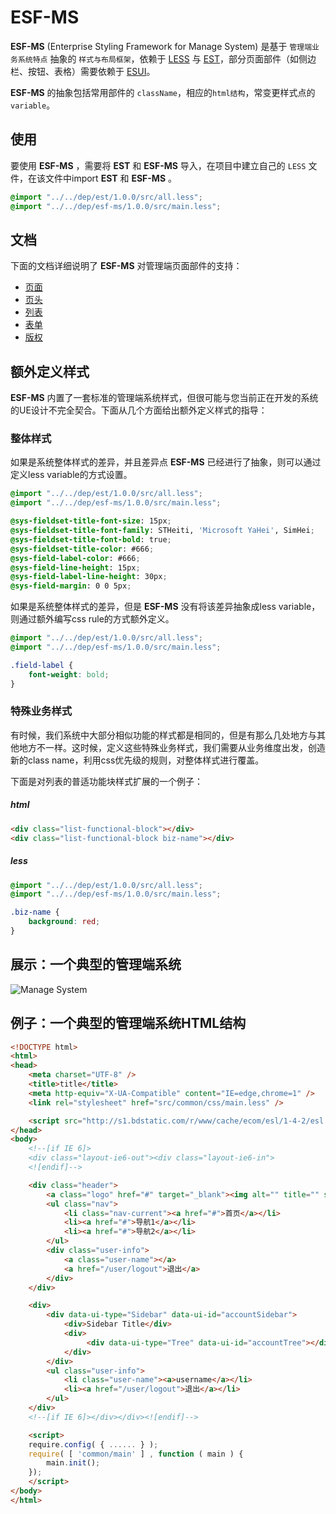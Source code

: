 ESF-MS
==============

**ESF-MS** (Enterprise Styling Framework for Manage System) 是基于 `管理端业务系统特点` 抽象的 `样式与布局框架`，依赖于 [LESS](http://github.com/cloudhead/less.js) 与 [EST](https://github.com/ecomfe/est)，部分页面部件（如侧边栏、按钮、表格）需要依赖于 [ESUI](https://github.com/ecomfe/esui)。

**ESF-MS** 的抽象包括常用部件的 `className`，相应的`html结构`，常变更样式点的`variable`。


使用
------

要使用 **ESF-MS** ，需要将 **EST** 和 **ESF-MS** 导入，在项目中建立自己的 `LESS` 文件，在该文件中import **EST** 和 **ESF-MS** 。

```css
@import "../../dep/est/1.0.0/src/all.less";
@import "../../dep/esf-ms/1.0.0/src/main.less";
```


文档
------

下面的文档详细说明了 **ESF-MS** 对管理端页面部件的支持：

- [页面](doc/page.md)
- [页头](doc/header.md)
- [列表](doc/list.md)
- [表单](doc/form.md)
- [版权](doc/copyright.md)


额外定义样式
------

**ESF-MS** 内置了一套标准的管理端系统样式，但很可能与您当前正在开发的系统的UE设计不完全契合。下面从几个方面给出额外定义样式的指导：


### 整体样式

如果是系统整体样式的差异，并且差异点 **ESF-MS** 已经进行了抽象，则可以通过定义less variable的方式设置。

```css
@import "../../dep/est/1.0.0/src/all.less";
@import "../../dep/esf-ms/1.0.0/src/main.less";

@sys-fieldset-title-font-size: 15px;
@sys-fieldset-title-font-family: STHeiti, 'Microsoft YaHei', SimHei;
@sys-fieldset-title-font-bold: true;
@sys-fieldset-title-color: #666;
@sys-field-label-color: #666;
@sys-field-line-height: 15px;
@sys-field-label-line-height: 30px;
@sys-field-margin: 0 0 5px;
```

如果是系统整体样式的差异，但是 **ESF-MS** 没有将该差异抽象成less variable，则通过额外编写css rule的方式额外定义。

```css
@import "../../dep/est/1.0.0/src/all.less";
@import "../../dep/esf-ms/1.0.0/src/main.less";

.field-label {
    font-weight: bold;
}
```

### 特殊业务样式

有时候，我们系统中大部分相似功能的样式都是相同的，但是有那么几处地方与其他地方不一样。这时候，定义这些特殊业务样式，我们需要从业务维度出发，创造新的class name，利用css优先级的规则，对整体样式进行覆盖。

下面是对列表的普适功能块样式扩展的一个例子：

##### html

```html
<div class="list-functional-block"></div>
<div class="list-functional-block biz-name"></div>
```

##### less

```css
@import "../../dep/est/1.0.0/src/all.less";
@import "../../dep/esf-ms/1.0.0/src/main.less";

.biz-name {
    background: red;
}
```


展示：一个典型的管理端系统
------

![Manage System](https://raw.github.com/ecomfe/esf-ms/master/doc/sys.png)


例子：一个典型的管理端系统HTML结构
------

```html
<!DOCTYPE html>
<html>
<head>
    <meta charset="UTF-8" />
    <title>title</title>
    <meta http-equiv="X-UA-Compatible" content="IE=edge,chrome=1" />
    <link rel="stylesheet" href="src/common/css/main.less" />

    <script src="http://s1.bdstatic.com/r/www/cache/ecom/esl/1-4-2/esl.js"></script>
</head>
<body>
    <!--[if IE 6]>
    <div class="layout-ie6-out"><div class="layout-ie6-in">
    <![endif]-->

    <div class="header">
        <a class="logo" href="#" target="_blank"><img alt="" title="" src="src/img/logo.png" width="98" height="32"></a>
        <ul class="nav">
            <li class="nav-current"><a href="#">首页</a></li>
            <li><a href="#">导航1</a></li>
            <li><a href="#">导航2</a></li>
        </ul>
        <div class="user-info">
            <a class="user-name"></a>
            <a href="/user/logout">退出</a>
        </div>
    </div>

    <div>
        <div data-ui-type="Sidebar" data-ui-id="accountSidebar">
            <div>Sidebar Title</div>
            <div>
                 <div data-ui-type="Tree" data-ui-id="accountTree"></div>
            </div>
        </div>
        <ul class="user-info">
            <li class="user-name"><a>username</a></li>
            <li><a href="/user/logout">退出</a></li>
        </ul>
    </div>
    <!--[if IE 6]></div></div><![endif]-->

    <script>
    require.config( { ...... } );
    require( [ 'common/main' ] , function ( main ) {
        main.init();
    });
    </script>
</body>
</html>
```


